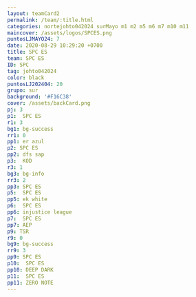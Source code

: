 ```yaml
---
layout: teamCard2
permalink: /team/:title.html
categories: nortejohto042024 surMayo m1 m2 m5 m6 m7 m10 m11
maincover: /assets/logos/SPCES.png
puntosLJMAYO24: 7
date: 2020-08-29 10:29:20 +0700
title: SPC ES
team: SPC ES
ID: SPC
tag: johto042024
color: black
puntosLJ202404: 20
grupo: sur
background: '#F16C38'
cover: /assets/backCard.png
pj: 3
p1:  SPC ES
r1: 3
bg1: bg-success
rr1: 0
pp1: er azul
p2: SPC ES
pp2: dfs sap
p3:  KOD
r3: 1
bg3: bg-info
rr3: 2
pp3: SPC ES
p5:  SPC ES
pp5: ek white
p6:  SPC ES
pp6: injustice league
p7:  SPC ES
pp7: AEP
p9: TSR
r9: 0
bg9: bg-success
rr9: 3
pp9: SPC ES
p10:  SPC ES
pp10: DEEP DARK
p11:  SPC ES
pp11: ZERO NOTE
---
```



